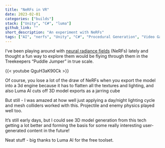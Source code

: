 ```yaml
---
title: "NeRFs in VR"
date: 2023-02-01
categories: ["builds"]
stack: ["Unity", "C#", "luma"]
github_link: ""
short_description: "An experiment with NeRFs"
tags: ["AI", "nerfs", "Unity", "C#", "Procedural Generation", "Video Games"]
---
```


I’ve been playing around with [neural radiance fields](https://en.wikipedia.org/wiki/Neural_radiance_field) (NeRFs) lately and thought a fun way to explore them would be flying through them in the Treekeepers “Puddle Jumper” in true scale.

{{< youtube QguH3aK90Ck >}}

Of course, you lose a lot of the draw of NeRFs when you export the model into a 3d engine because it has to flatten all the textures and lighting, and also Luma AI cuts off 3D model exports as a jarring cube

But still - I was amazed at how well just applying a day/night lighting cycle and mesh colliders worked with this. Projectile and enemy physics played well too.

It’s still early days, but I could see 3D model generation from this tech getting a lot better and forming the basis for some really interesting user-generated content in the future!

Neat stuff - big thanks to Luma AI for the free toolset.
